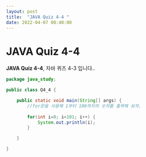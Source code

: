 ```yaml
---
layout: post
title:  "JAVA Quiz 4-4 "
date: 2022-04-07 00:40:00
---
```


# JAVA Quiz 4-4

**JAVA Quiz 4-4**, 자바 퀴즈 4-3 입니다..

```java
package java_study;

public class Q4_4 {

	public static void main(String[] args) {
		//for문을 사용해 1부터 100까지의 숫자를 출력해 보자.
		
		for(int i=0; i<101; i++) {
			System.out.println(i);
		}

	}

}

```

